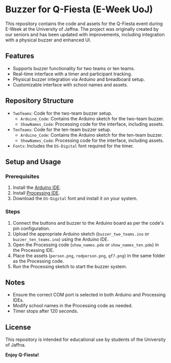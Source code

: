 # Buzzer for Q-Fiesta (E-Week UoJ)

This repository contains the code and assets for the Q-Fiesta event during E-Week at the University of Jaffna. The project was originally created by our seniors and has been updated with improvements, including integration with a physical buzzer and enhanced UI.

## Features
- Supports buzzer functionality for two teams or ten teams.
- Real-time interface with a timer and participant tracking.
- Physical buzzer integration via Arduino and breadboard setup.
- Customizable interface with school names and assets.

## Repository Structure
- `TwoTeams`: Code for the two-team buzzer setup.
  - `Arduino_Code`: Contains the Arduino sketch for the two-team buzzer.
  - `ShowNames_Code`: Processing code for the interface, including assets.
- `TenTeams`: Code for the ten-team buzzer setup.
  - `Arduino_Code`: Contains the Arduino sketch for the ten-team buzzer.
  - `ShowNames_Code`: Processing code for the interface, including assets.
- `Fonts`: Includes the `DS-Digital` font required for the timer.

## Setup and Usage
### Prerequisites
1. Install the [Arduino IDE](https://www.arduino.cc/en/software).
2. Install [Processing IDE](https://processing.org/download/).
3. Download the `DS-Digital` font and install it on your system.

### Steps
1. Connect the buttons and buzzer to the Arduino board as per the code's pin configuration.
2. Upload the appropriate Arduino sketch (`buzzer_two_teams.ino` or `buzzer_ten_teams.ino`) using the Arduino IDE.
3. Open the Processing code (`show_names.pde` or `show_names_ten.pde`) in the Processing IDE.
4. Place the assets (`person.png`, `redperson.png`, `qf7.png`) in the same folder as the Processing code.
5. Run the Processing sketch to start the buzzer system.


## Notes
- Ensure the correct COM port is selected in both Arduino and Processing IDEs.
- Modify school names in the Processing code as needed.
- Timer stops after 120 seconds.

## License
This repository is intended for educational use by students of the University of Jaffna.

**Enjoy Q-Fiesta!**